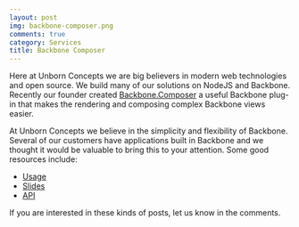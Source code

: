 ```yaml
---
layout: post
img: backbone-composer.png
comments: true
category: Services
title: Backbone Composer
---
```


Here at Unborn Concepts we are big believers in modern web technologies and open source.  We build many of our solutions on NodeJS and Backbone.  Recently our founder created [Backbone.Composer](https://github.com/nnance/backbone-composer) a useful Backbone plug-in that makes the rendering and composing complex Backbone views easier.  

<!--more-->

At Unborn Concepts we believe in the simplicity and flexibility of Backbone.  Several of our customers have applications built in Backbone and we thought it would be valuable to bring this to your attention.  Some good resources include:

* [Usage](https://github.com/nnance/backbone-composer/wiki/usage)
* [Slides](http://slides.com/nicknance/composer/)
* [API](https://github.com/nnance/backbone-composer/wiki/api)

If you are interested in these kinds of posts, let us know in the comments.
